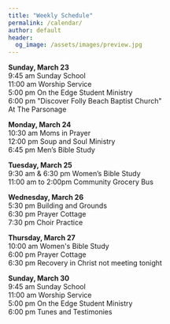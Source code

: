 ```yaml
---
title: "Weekly Schedule"
permalink: /calendar/
author: default
header:
  og_image: /assets/images/preview.jpg
---
```


<!--
**Example Day**
[10:00 am] Two Spaces At The End Of The Line ->
-->
**Sunday, March 23**   
 9:45 am Sunday School  
11:00 am Worship Service  
 5:00 pm On the Edge Student Ministry  
 6:00 pm "Discover Folly Beach Baptist Church"   
 At The Parsonage

**Monday, March 24**  
10:30 am  Moms in Prayer  
12:00 pm  Soup and Soul Ministry  
 6:45 pm  Men’s Bible Study  

**Tuesday, March 25**   
 9:30 am & 6:30 pm Women’s Bible Study   
 11:00 am to 2:00pm Community Grocery Bus

**Wednesday, March 26**  
 5:30 pm Building and Grounds  
 6:30 pm Prayer Cottage  
 7:30 pm Choir Practice

**Thursday, March 27**  
10:00 am Women's Bible Study  
 6:00 pm Prayer Cottage  
 6:30 pm Recovery in Christ not meeting tonight
 

**Sunday, March 30**  
 9:45 am Sunday School  
11:00 am Worship Service  
 5:00 pm On the Edge Student Ministry  
 6:00 pm Tunes and Testimonies

<!--

# Special Events

**Movie Night**
"The Jesus Revolution"
Sunday, June 23 at 6:00 pm
_Free admission, popcorn, and drinks_

![Jesus Revolution](/assets/images/jesus_revolution.png)

-->
